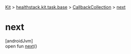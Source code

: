 
[Kit](../../../kit.html) > [healthstack.kit.task.base](../index.html) > [CallbackCollection](index.html) > [next](next.html)



# next



[androidJvm]\
open fun [next](next.html)()




